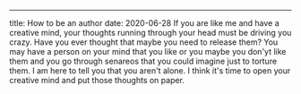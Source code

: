 ---
title: How to be an author
date: 2020-06-28
If you are like me and have a creative mind, your thoughts running through your head 
must be driving you crazy. Have you ever thought that maybe you need to release them?
You may have a person on your mind that you like or you maybe you don'yt like them and
you go through senareos that you could imagine just to torture them. I am here to tell you
that you aren't alone. I think it's time to open your creative mind and put those thoughts on paper.
